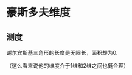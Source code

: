 





# 豪斯多夫维度

## 测度







谢尔宾斯基三角形的长度是无限长，面积却为0.

（这么看来说他的维度介于1维和2维之间也挺合理）







[^1]:3Blue1Brown 【官方双语】分形并不一定自相似 https://www.bilibili.com/video/BV1wx411C7WT